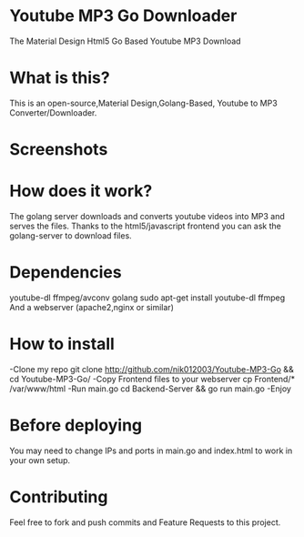 # Youtube MP3 Go Downloader
The Material Design Html5 Go Based Youtube MP3 Download
# What is this?
This is an open-source,Material Design,Golang-Based, Youtube to MP3 Converter/Downloader.
# Screenshots

# How does it work?
The golang server downloads and converts youtube videos into MP3 and serves the files.
Thanks to the html5/javascript frontend you can ask the golang-server to download files.
# Dependencies
youtube-dl ffmpeg/avconv golang
    sudo apt-get install youtube-dl ffmpeg
And a webserver (apache2,nginx or similar)
# How to install
-Clone my repo
    git clone http://github.com/nik012003/Youtube-MP3-Go && cd Youtube-MP3-Go/
-Copy Frontend files to your webserver
    cp Frontend/* /var/www/html
-Run main.go
    cd Backend-Server && go run main.go
-Enjoy
# Before deploying
You may need to change IPs and ports in main.go and index.html to work in your own setup.
# Contributing
Feel free to fork and push commits and Feature Requests to this project.

